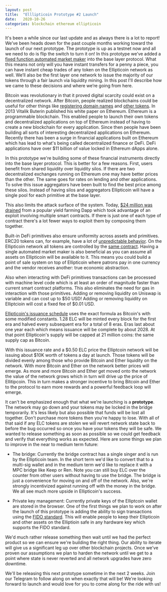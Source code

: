 ```yaml
---
layout: post
title:  "Elllipticoin Prototype #2 Launch"
date:   2020-10-26
categories: blockchain ethereum ellipticoin
---
```


It's been a while since our last update and as always there is a lot to report!
We’ve been heads down for the past couple months working toward the launch of
our next prototype. The prototype is up as a testnet now and all we need to do
is flip the switch to turn it on! In this prototype we’ve added a [fixed
function automated market
maker](https://web.stanford.edu/~guillean/papers/constant_function_amms.pdf)
into the base layer protocol. What this means not only will you have instant
transfers for a penny a piece, you can have instant cheap trades of any token
on the Ellipticoin network as well. We’ll also be the first layer one network
to issue the majority of our tokens through a fair launch via liquidity mining.
In this post I'll describe how we came to these decisions and where we’re going
from here.


Bitcoin was revolutionary in that it proved digital scarcity could exist on a decentralized network. After Bitcoin, people realized blockchains could be useful for other things like [registering domain names](https://en.wikipedia.org/wiki/Namecoin) and [other tokens](https://blog.omni.foundation/2013/11/29/a-brief-history-of-mastercoin/). In 2013 Vitalik Buterin published his white paper on Ethereum. Ethereum is a programmable blockchain. This enabled people to launch their own tokens and decentralized applications on top of Ethereum instead of having to create a new blockchain for every application. Since then people have been building all sorts of interesting decentralized applications on Ethereum. Recently there has been a surge in financial applications built on Ethereum which has lead to what's being called decentralized finance or DeFi. DeFi applications have over $11 billion of value locked in Ethereum dApps alone.

In this prototype we're building some of these financial instruments directly into the base layer protocol. This is better for a few reasons. First, users benefit from shared liquidity over liquidity silos. If there are two decentralized exchanges running on Ethereum one may have better prices than the other. The same goes for rates on lending and other applications. To solve this issue aggregators have been built to find the best price among these silos. Instead of having silos and aggregators Ellipticoin will have a single pool for each primitive at the base layer.

This also limits the attack surface of the system. Today, [$24 million was drained](https://thedailygwei.substack.com/p/a-rotten-harvest-the-daily-gwei-103) from a popular yield farming Dapp which took advantage of an exploit involving multiple smart contracts. If there is just one of each type of contract there's a lot fewer ways to exploit them by composing them together.

Built-in DeFi primitives also ensure uniformity across assets and primitives. ERC20 tokens can, for example, have a lot of [unpredictable behavior](https://github.com/xwvvvvwx/weird-erc20). On the Ellipticoin network all tokens are controlled by the [same contract](https://github.com/ellipticoin/ellipticoind/blob/master/src/system_contracts/token/mod.rs). Having a single automated market maker is also beneficial as you can assume all assets on Ellipticoin will be available to it. This means you could build a point of sale system on top of Ellipticoin where patrons pay in one currency and the vendor receives another: true economic abstraction.

Also when interacting with DeFi primitives transactions can be processed with machine level code which is at least an order of magnitude faster than current smart contract platforms. This also eliminates the need for gas in interaction with those primitives. Adding or removing liquidity on Uniswap is variable and can cost up to $50 USD! Adding or removing liquidity on Elliptcioin will cost a fixed fee of $0.01 USD.



[Ellipticoin's issuance schedule](https://github.com/ellipticoin/ellipticoind/blob/master/src/system_contracts/ellipticoin/issuance.rs#L19) uses the exact formula as Bitcoin's with some modified constants. 1.28 ELC will be minted every block for the first era and halved every subsequent era for a total of 8 eras. Eras last about one year each which means issuance will be complete by about 2028. At that point Ellipticoin's supply will be capped at 21 million coins: the same supply cap as Bitcoin.


With this issuance rate and a $0.50 ELC price the Elliptcoin network will be issuing about $10K worth of tokens a day at launch. Those tokens will be divided evenly among those who provide Bitcoin and Ether liquidity on the network. With more Bitcoin and Ether on the network better prices will emerge. As more and more Bitcoin and Ether get moved onto the network the value of the network grows which in turn will drive up the price of Ellitipcoin. This in turn makes a stronger incentive to bring Bitcoin and Ether to the protocol to earn more rewards and a powerful feedback loop will emerge.


It can't be emphasized enough that what we're launching is a __prototype__. The network may go down and your tokens may be locked in the bridge temporarily. It's less likely but also possible that funds will be lost all together. Don't purchase more tokens then you're happy to lose. With all of that said if any ELC tokens are stolen we will revert network state back to before the bug occurred so once you have your tokens they will be safe. We wanted to release something as soon as possible so we could get feedback and verify that everything works as expected. Here are some things we plan to improve in the near to medium term future:

* The bridge: Currently the bridge contract has a single singer and is run by the Ellipticoin team. In the short term we'd like to convert that to a multi-sig wallet and in the medium term we'd like to replace it with a MPC bridge like Keep or Ren. Note you can still buy ELC over the counter from other users without having to use the bridge. The bridge is just a convenience for moving on and off of the network. Also, we're strongly incentivized against running off with the money in the bridge. We all see much more upside in Ellipticoin's success.

* Private key management: Currently private keys of the Elliptcoin wallet are stored in the browser. One of the first things we plan to work on after the launch of this prototype is adding the ability to sign transactions using the [FIDO standard](https://fidoalliance.org/). This will enable people to keep their Ellipticoin and other assets on the Elliptioin safe in any hardware key which supports the FIDO standard.


We'd much rather release something then wait until we had the perfect product so we can ensure we're building the right thing. Our ability to iterate will give us a significant leg up over other blockchain projects. Once we've proven our assumptions we plan to harden the network until we get to a point where state is never reverted and all network upgrades have zero downtime.
   

We'll be releasing this next prototype sometime in the next 2 weeks. Join our Telegram to follow along on when exactly that will be! We're looking forward to launch and would love for you to come along for the ride with us!
